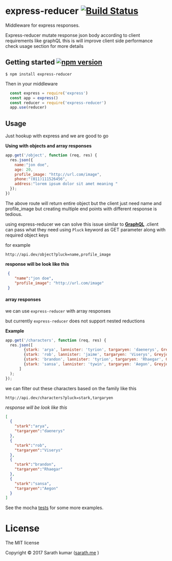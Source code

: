 # express-reducer [![Build Status](https://travis-ci.org/InvertedX/express-reducer.svg?branch=master)](https://travis-ci.org/InvertedX/express-reducer)

Middleware for express responses. 

Express-reducer mutate response json body according to client requirements like graphQL
this is will improve client side performance check usage section for more details  
 

## Getting started [![npm version](https://badge.fury.io/js/express-reducer.svg)](https://www.npmjs.com/package/express-reducer)

    $ npm install express-reducer

Then in your middleware
````javascript 
  const express = require('express')
  const app = express() 
  const reducer = require('express-reducer') 
  app.use(reducer)     
````

## Usage

Just hookup with express and we are good to go

**Using with objects and array responses**
```javascript
app.get('/object', function (req, res) {
  res.json({
    name:"jon doe",
    age: 20,
    profile_image: "http://url.com/image",
    phone:"(011)111526456",
    address:"lorem ipsum dolor sit amet meaning "
  });
})

```
The above route will return entire object but the client just need name and profile_image
but creating multiple end points with different response is tedious.

using express-reducer we can solve this issue similar to  **[GraphQL](http://graphql.org)** .client can pass what they need 
using `Pluck` keyword as GET parameter along with required object keys 

for example

 ``
 http://api.dev/object?pluck=name,profile_image
 ``
 
**response will be look like this**

 ```json
  {
     "name":"jon doe",
     "profile_image": "http://url.com/image"
  }
``` 

#### array responses 

we can use `express-reducer` with array responses 

but currently `express-reducer` does not support nested reductions 

**Example**
```javascript
app.get('/characters', function (req, res) {
  res.json([
        {stark: 'arya', lannister: 'tyrion', targaryen: 'daenerys', Greyjoy: 'Theon'},
        {stark: 'rob', lannister: 'jaime', targaryen: 'Viserys', Greyjoy: 'Yara'},
        {stark: 'brandon', lannister: 'tyrion', targaryen: 'Rhaegar', Greyjoy: 'balon'},
        {stark: 'sansa', lannister: 'tywin', targaryen: 'Aegon', Greyjoy: 'euron'}
      ] 
  );
});
```
we can filter out these characters based on the family like this 

``http://api.dev/characters?pluck=stark,targaryen``

*response will be look like this*

```json
[
  {
    "stark":"arya",
    "targaryen":"daenerys"
  },
  {
    "stark":"rob",
    "targaryen":"Viserys"
  },
  {
    "stark":"brandon",
    "targaryen":"Rhaegar"
  },
  {
    "stark":"sansa",
    "targaryen":"Aegon"
  }
]
```



See the mocha [tests](https://github.com/InvertedX/express-reducer/tree/master/test) for some more examples.
 
# License
The MIT license

Copyright © 2017 Sarath kumar ([sarath.me](https://sarath.me) )
